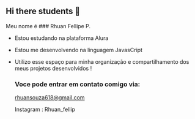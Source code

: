 ## Hi there students 👋 

Meu nome é ### Rhuan Fellipe P.

- Estou estudando na plataforma Alura
- Estou me desenvolvendo na linguagem  JavasCript
- Utilizo esse espaço para minha organização  e compartilhamento dos meus projetos desenvolvidos !

  ### Voce pode entrar em contato comigo via:

  rhuansouza618@gmail.com
  
  Instagram : Rhuan_fellip
